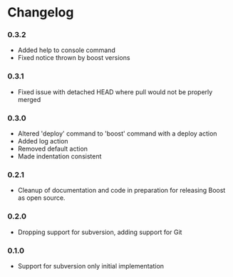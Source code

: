 Changelog
=========

### 0.3.2

* Added help to console command
* Fixed notice thrown by boost versions

### 0.3.1

* Fixed issue with detached HEAD where pull would not be properly merged

### 0.3.0

* Altered 'deploy' command to 'boost' command with a deploy action
* Added log action
* Removed default action
* Made indentation consistent

### 0.2.1

* Cleanup of documentation and code in preparation for releasing Boost as open
  source.

### 0.2.0

* Dropping support for subversion, adding support for Git

### 0.1.0

* Support for subversion only initial implementation
